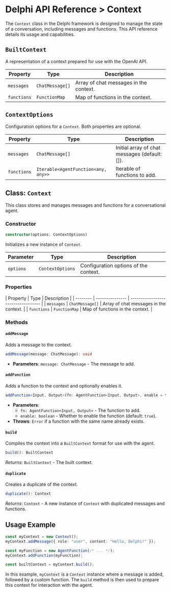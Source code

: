 # Delphi API Reference > Context

The `Context` class in the Delphi framework is designed to manage the state of a
conversation, including messages and functions. This API reference details its
usage and capabilities.

## `BuiltContext`

A representation of a context prepared for use with the OpenAI API.

| Property    | Type            | Description                            |
| ----------- | --------------- | -------------------------------------- |
| `messages`  | `ChatMessage[]` | Array of chat messages in the context. |
| `functions` | `FunctionMap`   | Map of functions in the context.       |

## `ContextOptions`

Configuration options for a `Context`. Both properties are optional.

| Property    | Type                                | Description                                   |
| ----------- | ----------------------------------- | --------------------------------------------- |
| `messages`  | `ChatMessage[]`                     | Initial array of chat messages (default: []). |
| `functions` | `Iterable<AgentFunction<any, any>>` | Iterable of functions to add.                 |

## Class: `Context`

This class stores and manages messages and functions for a conversational agent.

### Constructor

```typescript
constructor(options: ContextOptions)
```

Initializes a new instance of `Context`.

| Parameter | Type             | Description                           |
| --------- | ---------------- | ------------------------------------- |
| `options` | `ContextOptions` | Configuration options of the context. |

### Properties

| Property | Type | Description | | -------- | --------------- |
---------------------------------- | | `messages` | `ChatMessage[]` | Array of
chat messages in the context. | | `functions` | `FunctionMap` | Map of functions
in the context. |

### Methods

#### `addMessage`

Adds a message to the context.

```typescript
addMessage(message: ChatMessage): void
```

- **Parameters**: `message: ChatMessage` - The message to add.

#### `addFunction`

Adds a function to the context and optionally enables it.

```typescript
addFunction<Input, Output>(fn: AgentFunction<Input, Output>, enable = true): void
```

- **Parameters**:
  - `fn: AgentFunction<Input, Output>` - The function to add.
  - `enable: boolean` - Whether to enable the function (default: `true`).
- **Throws**: `Error` if a function with the same name already exists.

#### `build`

Compiles the context into a `BuiltContext` format for use with the agent.

```typescript
build(): BuiltContext
```

_Returns_: `BuiltContext` - The built context.

#### `duplicate`

Creates a duplicate of the context.

```typescript
duplicate(): Context
```

_Returns_: `Context` - A new instance of `Context` with duplicated messages and
functions.

## Usage Example

```typescript
const myContext = new Context();
myContext.addMessage({ role: "user", content: "Hello, Delphi!" });

const myFunction = new AgentFunction(/* ... */);
myContext.addFunction(myFunction);

const builtContext = myContext.build();
```

In this example, `myContext` is a `Context` instance where a message is added,
followed by a custom function. The `build` method is then used to prepare this
context for interaction with the agent.
